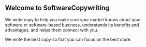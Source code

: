 ## Welcome to SoftwareCopywriting

We write copy to help you make sure your market knows about your software or software-based business, understands its benefits and advantages, and helps them connect with you. 

We write the best copy so that you can focus on the best code.
